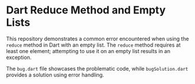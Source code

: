 # Dart Reduce Method and Empty Lists
This repository demonstrates a common error encountered when using the `reduce` method in Dart with an empty list. The `reduce` method requires at least one element; attempting to use it on an empty list results in an exception.

The `bug.dart` file showcases the problematic code, while `bugSolution.dart` provides a solution using error handling.